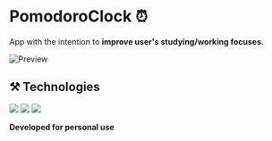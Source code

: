 # PomodoroClock ⏰

App with the intention to **improve user's studying/working focuses**.

![Preview](https://github.com/user-attachments/assets/c781bb23-b72e-4ed7-825e-4c4fe541ebc2)

## ⚒️ Technologies
<div>
 <img src="https://img.shields.io/badge/TypeScript-007ACC?style=for-the-badge&logo=typescript&logoColor=white">
 <img src="https://img.shields.io/badge/React-20232A?style=for-the-badge&logo=react&logoColor=61DAFB">
 <img src="https://img.shields.io/badge/Tailwind_CSS-38B2AC?style=for-the-badge&logo=tailwind-css&logoColor=white">
</div>


**Developed for personal use**
